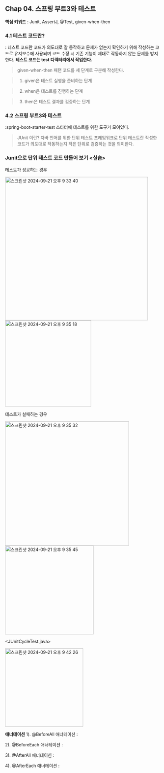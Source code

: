## Chap 04. 스프링 부트3와 테스트
**핵심 키워드** : Junit, AssertJ, @Test, given-when-then

### 4.1 테스트 코드란?
: 테스트 코드란 코드가 의도대로 잘 동작하고 문제가 없는지 확인하기 위해 작성하는 코드로 유지보수에 사용되며 코드 수정 시 기존 기능이 제대로 작동하지 않는 문제를 방지한다.
**테스트 코드는 test 디렉터리에서 작업한다.**
>given-when-then 패턴
>코드를 세 단계로 구분해 작성한다.

> 1. given은 테스트 실행을 준비하는 단계

> 2. when은 테스트를 진행하는 단계

> 3. then은 테스트 결과를 검증하는 단계

### 4.2 스프링 부트3와 테스트
:spring-boot-starter-test 스타터에 테스트를 위한 도구거 모여있다.
>JUnit 이란?
> 자바 언어를 위한 단위 테스트 프레임워크로 단위 테스트란 작성한 코드가 의도대로 작동하는지 작은 단위로 검증하는 것을 의미한다.

### Junit으로 단위 테스트 코드 만들어 보기 <실습>

테스트가 성공하는 경우


<img width="465" alt="스크린샷 2024-09-21 오후 9 33 40" src="https://github.com/user-attachments/assets/507fe900-d901-4f30-b4d8-32ab5cd79bbc">

<img width="280" alt="스크린샷 2024-09-21 오후 9 35 18" src="https://github.com/user-attachments/assets/aa8ab84a-5aca-4c07-b151-9a3fd358e98d">

테스트가 실패하는 경우

<img width="403" alt="스크린샷 2024-09-21 오후 9 35 32" src="https://github.com/user-attachments/assets/4750252c-8b8c-41ab-ad58-448a7dfae588">

<img width="288" alt="스크린샷 2024-09-21 오후 9 35 45" src="https://github.com/user-attachments/assets/1a229ff2-fda6-4c56-93f0-c51b1a1d0029">

<JUnitCycleTest.java>

<img width="254" alt="스크린샷 2024-09-21 오후 9 42 26" src="https://github.com/user-attachments/assets/6ac0c437-460c-49d1-b7b1-b36eb16b47e5">

**애너테이션**
1). @BeforeAll 애너테이션
:

2). @BeforeEach 애너테이션
:

3). @AfterAll 애너테이션
:

4). @AfterEach 애너테이션
:

